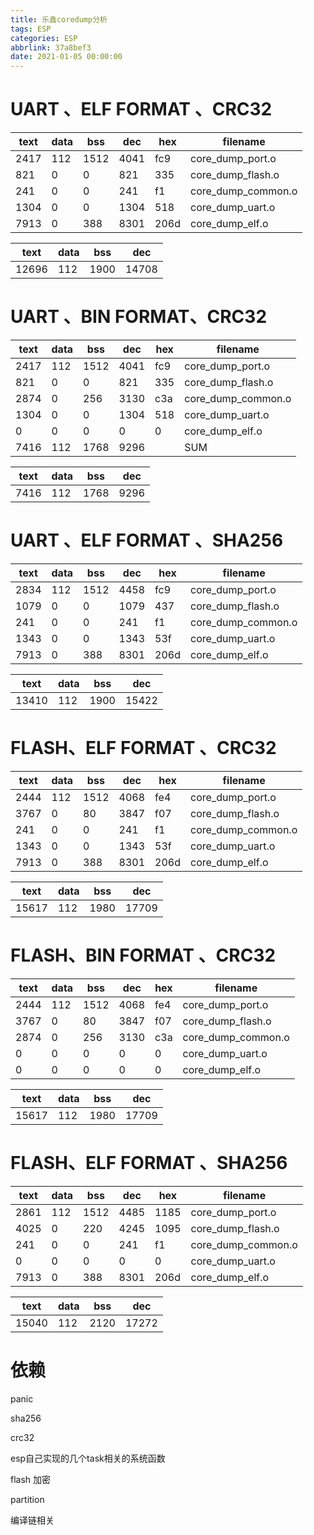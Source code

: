 ```yaml
---
title: 乐鑫coredump分析
tags: ESP
categories: ESP
abbrlink: 37a8bef3
date: 2021-01-05 00:00:00
---
```


# UART 、ELF FORMAT 、CRC32

| text | data | bss  | dec  | hex  | filename           |
| ---- | ---- | ---- | ---- | ---- | ------------------ |
| 2417 | 112  | 1512 | 4041 | fc9  | core_dump_port.o   |
| 821  | 0    | 0    | 821  | 335  | core_dump_flash.o  |
| 241  | 0    | 0    | 241  | f1   | core_dump_common.o |
| 1304 | 0    | 0    | 1304 | 518  | core_dump_uart.o   |
| 7913 | 0    | 388  | 8301 | 206d | core_dump_elf.o    |

| text  | data | bss  | dec   |
| ----- | ---- | ---- | ----- |
| 12696 | 112  | 1900 | 14708 |

# UART 、BIN FORMAT、CRC32

| text | data | bss  | dec  | hex  | filename           |
| ---- | ---- | ---- | ---- | ---- | ------------------ |
| 2417 | 112  | 1512 | 4041 | fc9  | core_dump_port.o   |
| 821  | 0    | 0    | 821  | 335  | core_dump_flash.o  |
| 2874 | 0    | 256  | 3130 | c3a  | core_dump_common.o |
| 1304 | 0    | 0    | 1304 | 518  | core_dump_uart.o   |
| 0    | 0    | 0    | 0    | 0    | core_dump_elf.o    |
| 7416 | 112  | 1768 | 9296 |      | SUM                |

| text | data | bss  | dec  |
| ---- | ---- | ---- | ---- |
| 7416 | 112  | 1768 | 9296 |

# UART 、ELF FORMAT 、SHA256

| text | data | bss  | dec  | hex  | filename           |
| ---- | ---- | ---- | ---- | ---- | ------------------ |
| 2834 | 112  | 1512 | 4458 | fc9  | core_dump_port.o   |
| 1079 | 0    | 0    | 1079 | 437  | core_dump_flash.o  |
| 241  | 0    | 0    | 241  | f1   | core_dump_common.o |
| 1343 | 0    | 0    | 1343 | 53f  | core_dump_uart.o   |
| 7913 | 0    | 388  | 8301 | 206d | core_dump_elf.o    |

| text  | data | bss  | dec   |
| ----- | ---- | ---- | ----- |
| 13410 | 112  | 1900 | 15422 |

# FLASH、ELF FORMAT 、CRC32

| text | data | bss  | dec  | hex  | filename           |
| ---- | ---- | ---- | ---- | ---- | ------------------ |
| 2444 | 112  | 1512 | 4068 | fe4  | core_dump_port.o   |
| 3767 | 0    | 80   | 3847 | f07  | core_dump_flash.o  |
| 241  | 0    | 0    | 241  | f1   | core_dump_common.o |
| 1343 | 0    | 0    | 1343 | 53f  | core_dump_uart.o   |
| 7913 | 0    | 388  | 8301 | 206d | core_dump_elf.o    |

| text  | data | bss  | dec   |
| ----- | ---- | ---- | ----- |
| 15617 | 112  | 1980 | 17709 |

# FLASH、BIN FORMAT 、CRC32

| text | data | bss  | dec  | hex  | filename           |
| ---- | ---- | ---- | ---- | ---- | ------------------ |
| 2444 | 112  | 1512 | 4068 | fe4  | core_dump_port.o   |
| 3767 | 0    | 80   | 3847 | f07  | core_dump_flash.o  |
| 2874 | 0    | 256  | 3130 | c3a  | core_dump_common.o |
| 0    | 0    | 0    | 0    | 0    | core_dump_uart.o   |
| 0    | 0    | 0    | 0    | 0    | core_dump_elf.o    |

| text  | data | bss  | dec   |
| ----- | ---- | ---- | ----- |
| 15617 | 112  | 1980 | 17709 |

# FLASH、ELF FORMAT 、SHA256

| text | data | bss  | dec  | hex  | filename           |
| ---- | ---- | ---- | ---- | ---- | ------------------ |
| 2861 | 112  | 1512 | 4485 | 1185 | core_dump_port.o   |
| 4025 | 0    | 220  | 4245 | 1095 | core_dump_flash.o  |
| 241  | 0    | 0    | 241  | f1   | core_dump_common.o |
| 0    | 0    | 0    | 0    | 0    | core_dump_uart.o   |
| 7913 | 0    | 388  | 8301 | 206d | core_dump_elf.o    |

| text  | data | bss  | dec   |
| ----- | ---- | ---- | ----- |
| 15040 | 112  | 2120 | 17272 |

# 依赖

panic

sha256

crc32

esp自己实现的几个task相关的系统函数

flash 加密

partition

编译链相关